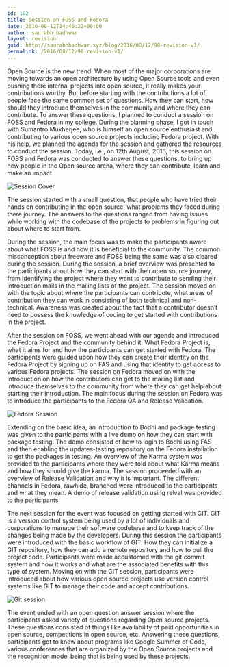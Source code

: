 ```yaml
---
id: 102
title: Session on FOSS and Fedora
date: 2016-08-12T14:46:22+00:00
author: saurabh_badhwar
layout: revision
guid: http://saurabhbadhwar.xyz/blog/2016/08/12/98-revision-v1/
permalink: /2016/08/12/98-revision-v1/
---
```

Open Source is the new trend. When most of the major corporations are moving towards an open architecture by using Open Source tools and even pushing there internal projects into open source, it really makes your contributions worthy. But before starting with the contributions a lot of people face the same common set of questions. How they can start, how should they introduce themselves in the community and where they can contribute. To answer these questions, I planned to conduct a session on FOSS and Fedora in my college. During the planning phase, I got in touch with Sumantro Mukherjee, who is himself an open source enthusiast and contributing to various open source projects including Fedora project. With his help, we planned the agenda for the session and gathered the resources to conduct the session. Today, i.e., on 12th August, 2016, this session on FOSS and Fedora was conducted to answer these questions, to bring up new people in the Open source arena, where they can contribute, learn and make an impact.

<img class="aligncenter size-full wp-image-99" src="https://i1.wp.com/saurabhbadhwar.xyz/blog/wp-content/uploads/2016/08/WhatsApp-Image-2016-08-12-at-5.29.21-PM.jpeg?fit=640%2C360" alt="Session Cover" srcset="https://i1.wp.com/saurabhbadhwar.xyz/blog/wp-content/uploads/2016/08/WhatsApp-Image-2016-08-12-at-5.29.21-PM.jpeg?w=1280 1280w, https://i1.wp.com/saurabhbadhwar.xyz/blog/wp-content/uploads/2016/08/WhatsApp-Image-2016-08-12-at-5.29.21-PM.jpeg?resize=300%2C169 300w, https://i1.wp.com/saurabhbadhwar.xyz/blog/wp-content/uploads/2016/08/WhatsApp-Image-2016-08-12-at-5.29.21-PM.jpeg?resize=768%2C432 768w, https://i1.wp.com/saurabhbadhwar.xyz/blog/wp-content/uploads/2016/08/WhatsApp-Image-2016-08-12-at-5.29.21-PM.jpeg?resize=1024%2C576 1024w" sizes="(max-width: 640px) 100vw, 640px" data-recalc-dims="1" /> 

The session started with a small question, that people who have tried their hands on contributing in the open source, what problems they faced during there journey. The answers to the questions ranged from having issues while working with the codebase of the projects to problems in figuring out about where to start from.

During the session, the main focus was to make the participants aware about what FOSS is and how it is beneficial to the community. The common misconception about freeware and FOSS being the same was also cleared during the session. During the session, a brief overview was presented to the participants about how they can start with their open source journey, from identifying the project where they want to contribute to sending their introduction mails in the mailing lists of the project. The session moved on with the topic about where the participants can contribute, what areas of contribution they can work in consisting of both technical and non-technical. Awareness was created about the fact that a contributor doesn&#8217;t need to possess the knowledge of coding to get started with contributions in the project.

After the session on FOSS, we went ahead with our agenda and introduced the Fedora Project and the community behind it. What Fedora Project is, what it aims for and how the participants can get started with Fedora. The participants were guided upon how they can create their identity on the Fedora Project by signing up on FAS and using that identity to get access to various Fedora projects. The session on Fedora moved on with the introduction on how the contributors can get to the mailing list and introduce themselves to the community from where they can get help about starting their introduction. The main focus during the session on Fedora was to introduce the participants to the Fedora QA and Release Validation.

<img class="aligncenter size-full wp-image-100" src="https://i1.wp.com/saurabhbadhwar.xyz/blog/wp-content/uploads/2016/08/WhatsApp-Image-2016-08-12-at-5.29.22-PM1.jpeg?fit=640%2C360" alt="Fedora Session" srcset="https://i1.wp.com/saurabhbadhwar.xyz/blog/wp-content/uploads/2016/08/WhatsApp-Image-2016-08-12-at-5.29.22-PM1.jpeg?w=1280 1280w, https://i1.wp.com/saurabhbadhwar.xyz/blog/wp-content/uploads/2016/08/WhatsApp-Image-2016-08-12-at-5.29.22-PM1.jpeg?resize=300%2C169 300w, https://i1.wp.com/saurabhbadhwar.xyz/blog/wp-content/uploads/2016/08/WhatsApp-Image-2016-08-12-at-5.29.22-PM1.jpeg?resize=768%2C432 768w, https://i1.wp.com/saurabhbadhwar.xyz/blog/wp-content/uploads/2016/08/WhatsApp-Image-2016-08-12-at-5.29.22-PM1.jpeg?resize=1024%2C576 1024w" sizes="(max-width: 640px) 100vw, 640px" data-recalc-dims="1" /> 

Extending on the basic idea, an introduction to Bodhi and package testing was given to the participants with a live demo on how they can start with package testing. The demo consisted of how to login to Bodhi using FAS and then enabling the updates-testing repository on the Fedora installation to get the packages in testing. An overview of the Karma system was provided to the participants where they were told about what Karma means and how they should give the karma. The session proceeded with an overview of Release Validation and why it is important. The different channels in Fedora, rawhide, branched were introduced to the participants and what they mean. A demo of release validation using relval was provided to the participants.

The next session for the event was focused on getting started with GIT. GIT is a version control system being used by a lot of individuals and corporations to manage their software codebase and to keep track of the changes being made by the developers. During this session the participants were introduced with the basic workflow of GIT. How they can initialize a GIT repository, how they can add a remote repository and how to pull the project code. Participants were made accustomed with the git commit system and how it works and what are the associated benefits with this type of system. Moving on with the GIT session, participants were introduced about how various open source projects use version control systems like GIT to manage their code and accept contributions.

<img class="aligncenter size-full wp-image-101" src="https://i2.wp.com/saurabhbadhwar.xyz/blog/wp-content/uploads/2016/08/WhatsApp-Image-2016-08-12-at-6.53.38-PM.jpeg?fit=640%2C360" alt="Git session" srcset="https://i2.wp.com/saurabhbadhwar.xyz/blog/wp-content/uploads/2016/08/WhatsApp-Image-2016-08-12-at-6.53.38-PM.jpeg?w=1040 1040w, https://i2.wp.com/saurabhbadhwar.xyz/blog/wp-content/uploads/2016/08/WhatsApp-Image-2016-08-12-at-6.53.38-PM.jpeg?resize=300%2C169 300w, https://i2.wp.com/saurabhbadhwar.xyz/blog/wp-content/uploads/2016/08/WhatsApp-Image-2016-08-12-at-6.53.38-PM.jpeg?resize=768%2C432 768w, https://i2.wp.com/saurabhbadhwar.xyz/blog/wp-content/uploads/2016/08/WhatsApp-Image-2016-08-12-at-6.53.38-PM.jpeg?resize=1024%2C576 1024w" sizes="(max-width: 640px) 100vw, 640px" data-recalc-dims="1" /> 

The event ended with an open question answer session where the participants asked variety of questions regarding Open source projects. These questions consisted of things like availability of paid opportunities in open source, competitions in open source, etc. Answering these questions, participants got to know about programs like Google Summer of Code, various conferences that are organized by the Open Source projects and the recognition model being that is being used by these projects.